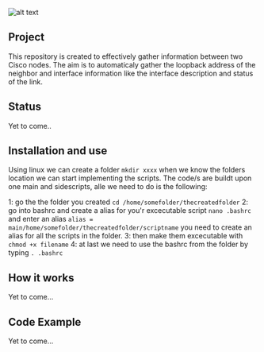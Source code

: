 ![alt text](https://imgur.com/LxImKqy.png)

## Project
This repository is created to effectively gather information between two Cisco nodes. The aim is to automaticaly gather the loopback address of the neighbor and interface information like the interface description and status of the link. 

## Status 
Yet to come.. 

## Installation and use
Using linux we can create a folder ```mkdir xxxx``` when we know the folders location we can start implementing the scripts. The code/s are buildt upon one main and sidescripts, alle we need to do is the following: 

1: go the the folder you created ```cd /home/somefolder/thecreatedfolder```
2: go into bashrc and create a alias for you'r excecutable script ```nano .bashrc``` and enter an alias ```alias = main/home/somefolder/thecreatedfolder/scriptname``` you need to create an alias for all the scripts in the folder. 
3: then make them excecutable with ```chmod +x filename```
4: at last we need to use the bashrc from the folder by typing ```. .bashrc```

## How it works
Yet to come... 

## Code Example
Yet to come...
